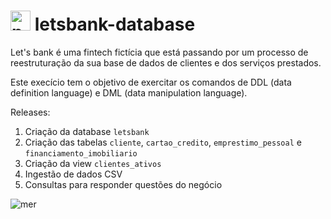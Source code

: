  # <img src="https://cdn.icon-icons.com/icons2/2415/PNG/512/postgresql_plain_wordmark_logo_icon_146390.png" alt="psql" style="height: 32px; width:32px;"/>  letsbank-database

Let's bank é uma fintech fictícia que está passando por um processo de reestruturação da sua base de dados de clientes e dos serviços prestados.

Este execício tem o objetivo de exercitar os comandos de DDL (data definition language) e DML (data manipulation language).

Releases:
1. Criação da database `letsbank`
2. Criação das tabelas `cliente`, `cartao_credito`, `emprestimo_pessoal` e `financiamento_imobiliario`
3. Criação da view `clientes_ativos`
4. Ingestão de dados CSV
5. Consultas para responder questões do negócio

<img src="https://github.com/rogeriojunio/sql-fundamentals/blob/main/letsbank/ddl/letsbank-mer.png" alt="mer"/>
